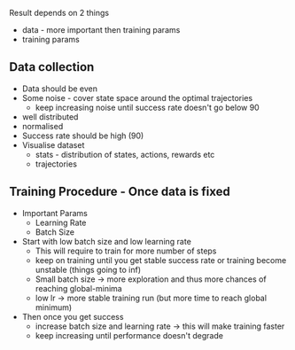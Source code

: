 
Result depends on 2 things
- data - more important then training params
- training params
## Data collection
- Data should be even
- Some noise - cover state space around the optimal trajectories
	- keep increasing noise until success rate doesn't go below 90
- well distributed
- normalised
- Success rate should be high (90)
- Visualise dataset 
	- stats - distribution of states, actions, rewards etc
	- trajectories

## Training Procedure - Once data is fixed
- Important Params
	- Learning Rate
	- Batch Size
- Start with low batch size and low learning rate
	- This will require to train for more number of steps
	- keep on training until you get stable success rate or training become unstable (things going to inf)
	- Small batch size -> more exploration and thus more chances of reaching global-minima
	- low lr -> more stable training run (but more time to reach global minimum)
- Then once you get success
	- increase batch size and learning rate -> this will make training faster
	- keep increasing until performance doesn't degrade
